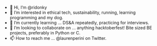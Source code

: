- 👋 Hi, I’m @ridonky
- 👀 I’m interested in ethical tech, sustainability, running, learning programming and my dog.
- 🌱 I’m currently learning ... DS&A repeatedly, practicing for interviews.
- 💞️ I’m looking to collaborate on ... anything hacktoberfest! Bite sized BE projects, preferably in Python or C.
- 📫 How to reach me ... @laurenperini on Twitter.
